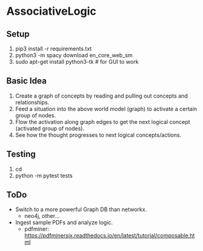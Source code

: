 # AssociativeLogic

## Setup
1. pip3 install -r requirements.txt
2. python3 -m spacy download en_core_web_sm
3. sudo apt-get install python3-tk  # for GUI to work

## Basic Idea
1. Create a graph of concepts by reading and pulling out concepts and relationships.
2. Feed a situation into the above world model (graph) to activate a certain group of nodes.
3. Flow the activation along graph edges to get the next logical concept (activated group of nodes).
4. See how the thought progresses to next logical concepts/actions.


## Testing
1. cd <top-level workspace>
2. python -m pytest tests


## ToDo
* Switch to a more powerful Graph DB than networkx.
    - neo4j, other...
* Ingest sample PDFs and analyze logic.
    - pdfminer: https://pdfminersix.readthedocs.io/en/latest/tutorial/composable.html

